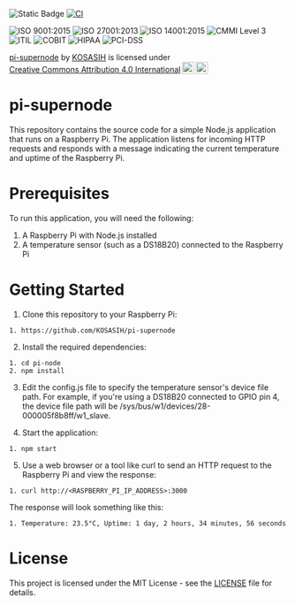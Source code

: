 ![Static Badge](https://img.shields.io/badge/Pi-Network-violet)
[![CI](https://github.com/KOSASIH/pi-node/actions/workflows/blank.yml/badge.svg)](https://github.com/KOSASIH/pi-node/actions/workflows/blank.yml)

![ISO 9001:2015](https://img.shields.io/badge/ISO-9001:2015-Blue)
![ISO 27001:2013](https://img.shields.io/badge/ISO-27001:2013-Green)
![ISO 14001:2015](https://img.shields.io/badge/ISO-14001:2015-Green)
![CMMI Level 3](https://img.shields.io/badge/CMMI-Level%203-Orange)
![ITIL](https://img.shields.io/badge/ITIL-Certified-Blue)
![COBIT](https://img.shields.io/badge/COBIT-Certified-Red)
![HIPAA](https://img.shields.io/badge/HIPAA-Compliant-Blue)
![PCI-DSS](https://img.shields.io/badge/PCI--DSS-Compliant-Red)

<p xmlns:cc="http://creativecommons.org/ns#" xmlns:dct="http://purl.org/dc/terms/"><a property="dct:title" rel="cc:attributionURL" href="https://github.com/KOSASIH/pi-supernode">pi-supernode</a> by <a rel="cc:attributionURL dct:creator" property="cc:attributionName" href="https://www.linkedin.com/in/kosasih-81b46b5a">KOSASIH</a> is licensed under <a href="https://creativecommons.org/licenses/by/4.0/?ref=chooser-v1" target="_blank" rel="license noopener noreferrer" style="display:inline-block;">Creative Commons Attribution 4.0 International<img style="height:22px!important;margin-left:3px;vertical-align:text-bottom;" src="https://mirrors.creativecommons.org/presskit/icons/cc.svg?ref=chooser-v1" alt=""><img style="height:22px!important;margin-left:3px;vertical-align:text-bottom;" src="https://mirrors.creativecommons.org/presskit/icons/by.svg?ref=chooser-v1" alt=""></a></p>

# pi-supernode

This repository contains the source code for a simple Node.js application that runs on a Raspberry Pi. The application listens for incoming HTTP requests and responds with a message indicating the current temperature and uptime of the Raspberry Pi.

# Prerequisites

To run this application, you will need the following:

1. A Raspberry Pi with Node.js installed
2. A temperature sensor (such as a DS18B20) connected to the Raspberry Pi

# Getting Started

1. Clone this repository to your Raspberry Pi:

```
1. https://github.com/KOSASIH/pi-supernode
```

2. Install the required dependencies:

```
1. cd pi-node
2. npm install
```

3. Edit the config.js file to specify the temperature sensor's device file path. For example, if you're using a DS18B20 connected to GPIO pin 4, the device file path will be /sys/bus/w1/devices/28-000005f8b8ff/w1_slave.

4. Start the application:

```
1. npm start
```

5. Use a web browser or a tool like curl to send an HTTP request to the Raspberry Pi and view the response:

```
1. curl http://<RASPBERRY_PI_IP_ADDRESS>:3000
```

The response will look something like this:

```
1. Temperature: 23.5°C, Uptime: 1 day, 2 hours, 34 minutes, 56 seconds
```

# License

This project is licensed under the MIT License - see the [LICENSE](LICENSE) file for details.
